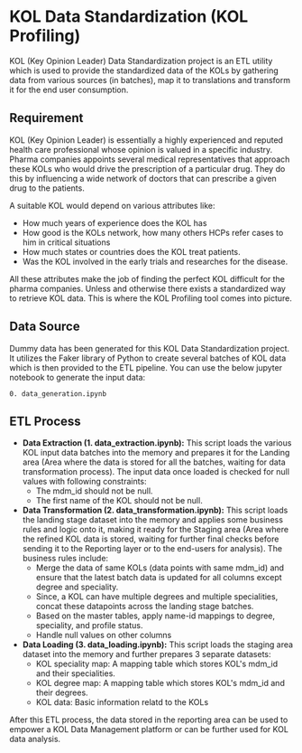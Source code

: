 # KOL Data Standardization (KOL Profiling)

KOL (Key Opinion Leader) Data Standardization project is an ETL utility which is used to provide the standardized data of the KOLs by gathering data from various sources (in batches), map it to translations and transform it for the end user consumption.

## Requirement

KOL (Key Opinion Leader) is essentially a highly experienced and reputed health care professional whose opinion is valued in a specific industry. Pharma companies appoints several medical representatives that approach these KOLs who would drive the prescription of a particular drug. They do this by influencing a wide network of doctors that can prescribe a given drug to the patients.

A suitable KOL would depend on various attributes like:

-   How much years of experience does the KOL has
-   How good is the KOLs network, how many others HCPs refer cases to him in critical situations
-   How much states or countries does the KOL treat patients.
-   Was the KOL involved in the early trials and researches for the disease.

All these attributes make the job of finding the perfect KOL difficult for the pharma companies. Unless and otherwise there exists a standardized way to retrieve KOL data. This is where the KOL Profiling tool comes into picture.

## Data Source

Dummy data has been generated for this KOL Data Standardization project. It utilizes the Faker library of Python to create several batches of KOL data which is then provided to the ETL pipeline. You can use the below jupyter notebook to generate the input data:

`0. data_generation.ipynb`

## ETL Process

-   **Data Extraction (1. data_extraction.ipynb):** This script loads the various KOL input data batches into the memory and prepares it for the Landing area (Area where the data is stored for all the batches, waiting for data transformation process). The input data once loaded is checked for null values with following constraints:
    -   The mdm_id should not be null.
    -   The first name of the KOL should not be null.
-   **Data Transformation (2. data_transformation.ipynb):** This script loads the landing stage dataset into the memory and applies some business rules and logic onto it, making it ready for the Staging area (Area where the refined KOL data is stored, waiting for further final checks before sending it to the Reporting layer or to the end-users for analysis). The business rules include:
    -   Merge the data of same KOLs (data points with same mdm_id) and ensure that the latest batch data is updated for all columns except degree and speciality.
    -   Since, a KOL can have multiple degrees and multiple specialities, concat these datapoints across the landing stage batches.
    -   Based on the master tables, apply name-id mappings to degree, speciality, and profile status.
    -   Handle null values on other columns
-   **Data Loading (3. data_loading.ipynb):** This script loads the staging area dataset into the memory and further prepares 3 separate datasets:
    -   KOL speciality map: A mapping table which stores KOL's mdm_id and their specialities.
    -   KOL degree map: A mapping table which stores KOL's mdm_id and their degrees.
    -   KOL data: Basic information relatd to the KOLs

After this ETL process, the data stored in the reporting area can be used to empower a KOL Data Management platform or can be further used for KOL data analysis.
